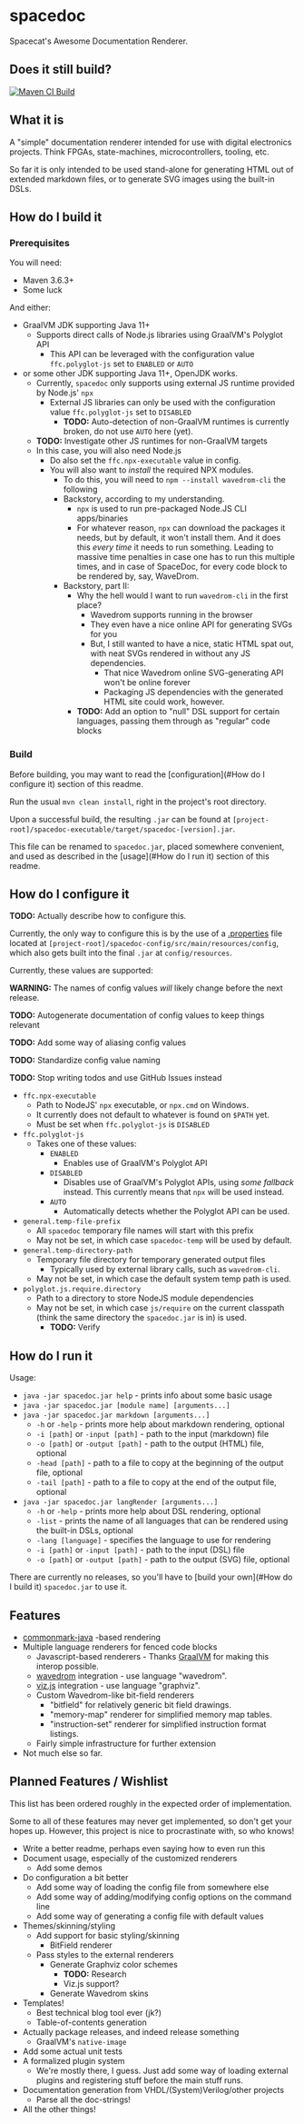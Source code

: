 # spacedoc

Spacecat's Awesome Documentation Renderer.

## Does it still build?

[![Maven CI Build](https://github.com/kutis96/spacedoc/actions/workflows/maven-ci.yml/badge.svg)](https://github.com/kutis96/spacedoc/actions/workflows/maven-ci.yml)

## What it is

A "simple" documentation renderer intended for use with digital electronics projects. Think FPGAs, state-machines,
microcontrollers, tooling, etc.

So far it is only intended to be used stand-alone for generating HTML out of extended markdown files, or to generate SVG
images using the built-in DSLs.

## How do I build it

### Prerequisites

You will need:

- Maven 3.6.3+
- Some luck

And either:

- GraalVM JDK supporting Java 11+
    - Supports direct calls of Node.js libraries using GraalVM's Polyglot API
        - This API can be leveraged with the configuration value `ffc.polyglot-js` set to `ENABLED` or `AUTO`
- or some other JDK supporting Java 11+, OpenJDK works.
    - Currently, `spacedoc` only supports using external JS runtime provided by Node.js' `npx`
        - External JS libraries can only be used with the configuration value `ffc.polyglot-js` set to `DISABLED`
            - **TODO:** Auto-detection of non-GraalVM runtimes is currently broken, do not use `AUTO` here (yet).
    - **TODO:** Investigate other JS runtimes for non-GraalVM targets
    - In this case, you will also need Node.js
        - Do also set the `ffc.npx-executable` value in config.
        - You will also want to _install_ the required NPX modules.
            - To do this, you will need to `npm --install wavedrom-cli` the following
            - Backstory, according to my understanding.
                - `npx` is used to run pre-packaged Node.JS CLI apps/binaries
                - For whatever reason, `npx` can download the packages it needs, but by default, it won't install them.
                  And it does this _every time_ it needs to run something. Leading to massive time penalties in case one
                  has to run this multiple times, and in case of SpaceDoc, for every code block to be rendered by, say,
                  WaveDrom.
            - Backstory, part II:
                - Why the hell would I want to run `wavedrom-cli` in the first place?
                    - Wavedrom supports running in the browser
                    - They even have a nice online API for generating SVGs for you
                    - But, I still wanted to have a nice, static HTML spat out, with neat SVGs rendered in without any
                      JS dependencies.
                        - That nice Wavedrom online SVG-generating API won't be online forever
                        - Packaging JS dependencies with the generated HTML site could work, however.
                - **TODO:** Add an option to "null" DSL support for certain languages, passing them through as "regular"
                  code blocks

### Build

Before building, you may want to read the [configuration](#How do I configure it) section of this readme.

Run the usual `mvn clean install`, right in the project's root directory.

Upon a successful build, the resulting `.jar` can be found
at `[project-root]/spacedoc-executable/target/spacedoc-[version].jar`.

This file can be renamed to `spacedoc.jar`, placed somewhere convenient, and used as described in
the [usage](#How do I run it) section of this readme.

## How do I configure it

**TODO:** Actually describe how to configure this.

Currently, the only way to configure this is by the use of a [.properties]() file located
at `[project-root]/spacedoc-config/src/main/resources/config`, which also gets built into the final `.jar`
at `config/resources`.

Currently, these values are supported:

**WARNING:** The names of config values _will_ likely change before the next release.

**TODO:** Autogenerate documentation of config values to keep things relevant

**TODO:** Add some way of aliasing config values

**TODO:** Standardize config value naming

**TODO:** Stop writing todos and use GitHub Issues instead

- `ffc.npx-executable`
    - Path to NodeJS' `npx` executable, or `npx.cmd` on Windows.
    - It currently does not default to whatever is found on `$PATH` yet.
    - Must be set when `ffc.polyglot-js` is `DISABLED`
- `ffc.polyglot-js`
    - Takes one of these values:
        - `ENABLED`
            - Enables use of GraalVM's Polyglot API
        - `DISABLED`
            - Disables use of GraalVM's Polyglot APIs, using _some fallback_ instead. This currently means that `npx`
              will be used instead.
        - `AUTO`
            - Automatically detects whether the Polyglot API can be used.
- `general.temp-file-prefix`
    - All `spacedoc` temporary file names will start with this prefix
    - May not be set, in which case `spacedoc-temp` will be used by default.
- `general.temp-directory-path`
    - Temporary file directory for temporary generated output files
        - Typically used by external library calls, such as `wavedrom-cli`.
    - May not be set, in which case the default system temp path is used.
- `polyglot.js.require.directory`
    - Path to a directory to store NodeJS module dependencies
    - May not be set, in which case `js/require` on the current classpath (think the same directory the `spacedoc.jar`
      is in) is used.
        - **TODO:** Verify

## How do I run it

Usage:

- `java -jar spacedoc.jar help` - prints info about some basic usage
- `java -jar spacedoc.jar [module name] [arguments...]`
- `java -jar spacedoc.jar markdown [arguments...]`
    - `-h` or `-help` - prints more help about markdown rendering, optional
    - `-i [path]` or `-input [path]` - path to the input (markdown) file
    - `-o [path]` or `-output [path]` - path to the output (HTML) file, optional
    - `-head [path]` - path to a file to copy at the beginning of the output file, optional
    - `-tail [path]` - path to a file to copy at the end of the output file, optional
- `java -jar spacedoc.jar langRender [arguments...]`
    - `-h` or `-help` - prints more help about DSL rendering, optional
    - `-list` - prints the name of all languages that can be rendered using the built-in DSLs, optional
    - `-lang [language]` - specifies the language to use for rendering
    - `-i [path]` or `-input [path]` - path to the input (DSL) file
    - `-o [path]` or `-output [path]` - path to the output (SVG) file, optional

There are currently no releases, so you'll have to [build your own](#How do I build it) `spacedoc.jar` to use it.

## Features

- [commonmark-java](https://github.com/commonmark/commonmark-java) -based rendering
- Multiple language renderers for fenced code blocks
    - Javascript-based renderers - Thanks [GraalVM](https://www.graalvm.org/) for making this interop possible.
    - [wavedrom](https://github.com/wavedrom/wavedrom) integration - use language "wavedrom".
    - [viz.js](https://github.com/mdaines/viz.js/) integration - use language "graphviz".
    - Custom Wavedrom-like bit-field renderers
        - "bitfield" for relatively generic bit field drawings.
        - "memory-map" renderer for simplified memory map tables.
        - "instruction-set" renderer for simplified instruction format listings.
    - Fairly simple infrastructure for further extension
- Not much else so far.

## Planned Features / Wishlist

This list has been ordered roughly in the expected order of implementation.

Some to all of these features may never get implemented, so don't get your hopes up. However, this project is nice to
procrastinate with, so who knows!

- Write a better readme, perhaps even saying how to even run this
- Document usage, especially of the customized renderers
    - Add some demos
- Do configuration a bit better
    - Add some way of loading the config file from somewhere else
    - Add some way of adding/modifying config options on the command line
    - Add some way of generating a config file with default values
- Themes/skinning/styling
    - Add support for basic styling/skinning
        - BitField renderer
    - Pass styles to the external renderers
        - Generate Graphviz color schemes
            - **TODO:** Research
            - Viz.js support?
        - Generate Wavedrom skins
- Templates!
    - Best technical blog tool ever (jk?)
    - Table-of-contents generation
- Actually package releases, and indeed release something
    - GraalVM's `native-image`
- Add some actual unit tests
- A formalized plugin system
    - We're mostly there, I guess. Just add some way of loading external plugins and registering stuff before the main
      stuff runs.
- Documentation generation from VHDL/(System)Verilog/other projects
    - Parse all the doc-strings!
- All the other things!

